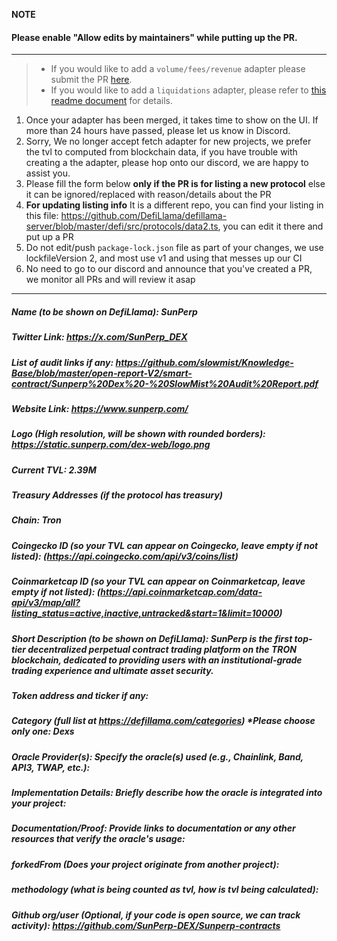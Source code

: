 **NOTE**

#### Please enable "Allow edits by maintainers" while putting up the PR.

---

> - If you would like to add a `volume/fees/revenue` adapter please submit the PR [here](https://github.com/DefiLlama/adapters).
> - If you would like to add a `liquidations` adapter, please refer to [this readme document](https://github.com/DefiLlama/DefiLlama-Adapters/tree/main/liquidations) for details.

1. Once your adapter has been merged, it takes time to show on the UI. If more than 24 hours have passed, please let us know in Discord.
2. Sorry, We no longer accept fetch adapter for new projects, we prefer the tvl to computed from blockchain data, if you have trouble with creating a the adapter, please hop onto our discord, we are happy to assist you.
3. Please fill the form below  **only if the PR is for listing a new protocol** else it can be ignored/replaced with reason/details about the PR
4. **For updating listing info** It is a different repo, you can find your listing in this file: https://github.com/DefiLlama/defillama-server/blob/master/defi/src/protocols/data2.ts, you can  edit it there and put up a PR
5. Do not edit/push `package-lock.json` file as part of your changes, we use lockfileVersion 2, and most use v1 and using that messes up our CI
6. No need to go to our discord and announce that you've created a PR, we monitor all PRs and will review it asap

---
##### Name (to be shown on DefiLlama): SunPerp


##### Twitter Link: https://x.com/SunPerp_DEX


##### List of audit links if any: https://github.com/slowmist/Knowledge-Base/blob/master/open-report-V2/smart-contract/Sunperp%20Dex%20-%20SlowMist%20Audit%20Report.pdf

##### Website Link: https://www.sunperp.com/


##### Logo (High resolution, will be shown with rounded borders): https://static.sunperp.com/dex-web/logo.png


##### Current TVL: 2.39M


##### Treasury Addresses (if the protocol has treasury)


##### Chain: Tron


##### Coingecko ID (so your TVL can appear on Coingecko, leave empty if not listed): (https://api.coingecko.com/api/v3/coins/list)


##### Coinmarketcap ID (so your TVL can appear on Coinmarketcap, leave empty if not listed): (https://api.coinmarketcap.com/data-api/v3/map/all?listing_status=active,inactive,untracked&start=1&limit=10000)


##### Short Description (to be shown on DefiLlama): SunPerp is the first top-tier decentralized perpetual contract trading platform on the TRON blockchain, dedicated to providing users with an institutional-grade trading experience and ultimate asset security.


##### Token address and ticker if any:


##### Category (full list at https://defillama.com/categories) *Please choose only one: Dexs


##### Oracle Provider(s): Specify the oracle(s) used (e.g., Chainlink, Band, API3, TWAP, etc.):
##### Implementation Details: Briefly describe how the oracle is integrated into your project:
##### Documentation/Proof: Provide links to documentation or any other resources that verify the oracle's usage:

##### forkedFrom (Does your project originate from another project):


##### methodology (what is being counted as tvl, how is tvl being calculated):


##### Github org/user (Optional, if your code is open source, we can track activity): https://github.com/SunPerp-DEX/Sunperp-contracts